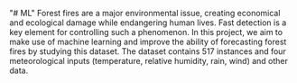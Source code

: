 "# ML" 
Forest fires are a major environmental issue, creating economical and ecological damage while endangering human lives. Fast detection is a key element for controlling such a phenomenon. In this project, we aim to make use of machine learning and improve the ability of forecasting forest fires by studying this dataset. The dataset contains 517 instances and four meteorological inputs (temperature, relative humidity, rain, wind) and other data.
